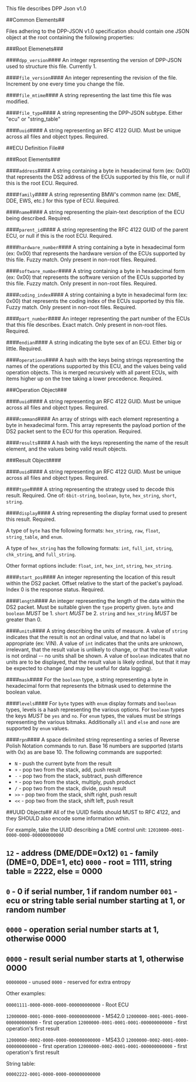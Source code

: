 This file describes DPP Json v1.0

##Common Elements##

Files adhering to the DPP-JSON v1.0 specification should contain one JSON object at the root containing the following properties:

###Root Elemenets###

####`dpp_version`####
An integer representing the version of DPP-JSON used to structure this file.  Currently 1.

####`file_version`####
An integer representing the revision of the file.  Increment by one every time you change the file.

####`file_mtime`####
A string representing the last time this file was modified.

####`file_type`####
A string representing the DPP-JSON subtype.  Either "ecu" or "string_table"

####`uuid`####
A string representing an RFC 4122 GUID.  Must be unique across all files and object types.  Required.

##ECU Definition File##

###Root Elements###

####`address`####
A string containing a byte in hexadecimal form (ex: 0x00) that represents the DS2 address of the ECUs supported by this file, or null if this is the root ECU.  Required.

####`family`####
A string representing BMW's common name (ex: DME, DDE, EWS, etc.) for this type of ECU.  Required.

####`name`####
A string representing the plain-text description of the ECU being described.  Required.

####`parent_id`####
A string representing the RFC 4122 GUID of the parent ECU, or null if this is the root ECU.  Required.

####`hardware_number`####
A string containing a byte in hexadecimal form (ex: 0x00) that represents the hardware version of the ECUs supported by this file.  Fuzzy match.  Only present in non-root files.  Required.

####`software_number`####
A string containing a byte in hexadecimal form (ex: 0x00) that represents the software version of the ECUs supported by this file.  Fuzzy match.  Only present in non-root files.  Required.

####`coding_index`####
A string containing a byte in hexadecimal form (ex: 0x00) that represents the coding index of the ECUs supported by this file.  Fuzzy match.  Only present in non-root files.  Required.

####`part_number`####
An integer representing the part number of the ECUs that this file describes.  Exact match.  Only present in non-root files.  Required.

####`endian`####
A string indicating the byte sex of an ECU.  Either big or little.  Required.

####`operations`####
A hash with the keys being strings representing the names of the operations supported by this ECU, and the values being valid operation objects.  This is merged recursively with all parent ECUs, with items higher up on the tree taking a lower precedence.  Required.

###Operation Object###

####`uuid`####
A string representing an RFC 4122 GUID.  Must be unique across all files and object types.  Required.

####`command`####
An array of strings with each element representing a byte in hexadecimal form.  This array represents the payload portion of the DS2 packet sent to the ECU for this operation.  Required.

####`results`####
A hash with the keys representing the name of the result element, and the values being valid result objects.

###Result Object####

####`uuid`####
A string representing an RFC 4122 GUID.  Must be unique across all files and object types.  Required.

####`type`####
A string representing the strategy used to decode this result.  Required.  One of: `6bit-string`, `boolean`, `byte`, `hex_string`, `short`, `string`.

####`display`####
A string representing the display format used to present this result.  Required.

A type of `byte` has the following formats: `hex_string`, `raw`, `float`, `string_table`, and `enum`.

A type of `hex_string` has the following formats: `int`, `full_int`, `string`, `chk_string`, and `full_string`.

Other format options include: `float`, `int`, `hex_int`, `string`, `hex_string`.

####`start_pos`####
An integer representing the location of this result within the DS2 packet.  Offset relative to the start of the packet's payload.  Index 0 is the response status.  Required.

####`length`####
An integer representing the length of the data within the DS2 packet.  Must be suitable given the `type` property given.  `byte` and `boolean` *MUST* be 1.  `short` *MUST* be 2.  `string` and `hex_string` *MUST* be greater than 0.

####`units`####
A string describing the units of measure.  A value of `string` indicates that the result is not an ordinal value, and that no label is appropriate (ex: VIN).  A value of `int` indicates that the units are unknown, irrelevant, that the result value is unlikely to change, or that the result value is not ordinal -- no units shall be shown.  A value of `boolean` indicates that no units are to be displayed, that the result value is likely ordinal, but that it may be expected to change (and may be useful for data logging).

####`mask`####
For the `boolean` type, a string representing a byte in hexadecimal form that represents the bitmask used to determine the boolean value.

####`levels`####
For `byte` types with `enum` display formats and `boolean` types, levels is a hash representing the various options.  For `boolean` types the keys *MUST* be `yes` and `no`.  For `enum` types, the values must be strings representing the various bitmaks.  Additionally `all` and `else` and `none` are supported by `enum` values.

####`rpn`####
A space delimited string representing a series of Reverse Polish Notation commands to run.  Base 16 numbers are supported (starts with 0x) as are base 10.  The following commands are supported:

* `N` - push the current byte from the result
* `+` - pop two from the stack, add, push result
* `-` - pop two from the stack, subtract, push difference
* `*` - pop two from the stack, multiply, push product
* `/` - pop two from the stack, divide, push result
* `>>` - pop two from the stack, shift right, push result
* `<<` - pop two from the stack, shift left, push result

##UUID Objects##
All of the UUID fields should MUST to RFC 4122, and they SHOULD also encode some information wthin.

For example, take the UUID describing a DME control unit:
`12010000-0001-0000-0000-000000000000`

`12` - address (DME/DDE=0x12)
`01` - family (DME=0, DDE=1, etc)
`0000` - root = 1111, string table = 2222, else = 0000
-
`0`   - 0 if serial number, 1 if random number
`001` - ecu or string table serial number starting at 1, or random number
-
`0000` - operation serial number starts at 1, otherwise 0000
-
`0000` - result serial number starts at 1, otherwise 0000
-
`00000000` - unused
`0000` - reserved for extra entropy


Other examples:

`00001111-0000-0000-0000-000000000000` - Root ECU

`12000000-0001-0000-0000-000000000000` - MS42.0
`12000000-0001-0001-0000-000000000000` - first operation
`12000000-0001-0001-0001-000000000000` - first operation's first result

`12000000-0002-0000-0000-000000000000` - MS43.0
`12000000-0002-0001-0000-000000000000` - first operation
`12000000-0002-0001-0001-000000000000` - first operation's first result


String table:

`00002222-0001-0000-0000-000000000000`
